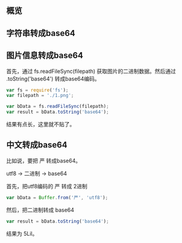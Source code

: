 ## 概览

## 字符串转成base64

## 图片信息转成base64

首先，通过 fs.readFileSync(filepath) 获取图片的二进制数据。然后通过 .toString('base64') 转成base64编码。

```js
var fs = require('fs');
var filepath = './1.png';

var bData = fs.readFileSync(filepath);
var result = bData.toString('base64');
```

结果有点长，这里就不贴了。

## 中文转成base64

比如说，要把 严 转成base64。

utf8 -> 二进制 -> base64

首先，把utf8编码的 严 转成 2进制

```js
var bData = Buffer.from('严', 'utf8');
```

然后，把二进制转成 base64

```js
var result = bData.toString('base64');
```

结果为 5Lil。